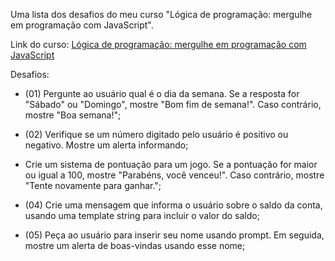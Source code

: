 Uma lista dos desafios do meu curso "Lógica de programação: mergulhe em programação com JavaScript".

Link do curso: [Lógica de programação: mergulhe em programação com JavaScript](https://cursos.alura.com.br/course/logica-programacao-mergulhe-programacao-javascript)

Desafios:
- (01) Pergunte ao usuário qual é o dia da semana. Se a resposta for "Sábado" ou "Domingo", mostre "Bom fim de semana!". Caso contrário, mostre "Boa semana!";

- (02) Verifique se um número digitado pelo usuário é positivo ou negativo. Mostre um alerta informando;

- Crie um sistema de pontuação para um jogo. Se a pontuação for maior ou igual a 100, mostre "Parabéns, você venceu!". Caso contrário, mostre "Tente novamente para ganhar.";

- (04) Crie uma mensagem que informa o usuário sobre o saldo da conta, usando uma template string para incluir o valor do saldo;

- (05) Peça ao usuário para inserir seu nome usando prompt. Em seguida, mostre um alerta de boas-vindas usando esse nome;